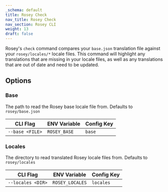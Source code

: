 ```yaml
---
_schema: default
title: Rosey Check
nav_title: Rosey Check
nav_section: Rosey CLI
weight: 13
draft: false
---
```

Rosey's `check` command compares your `base.json` translation file against your `rosey/locales/*` locale files. This command will highlight any translations that are missing in your locale files, as well as any translations that are out of date and need to be updated.

## Options

### Base

The path to read the Rosey base locale file from. Defaults to `rosey/base.json`

<table><thead><tr><th>CLI Flag</th><th>ENV Variable</th><th>Config Key</th></tr></thead><tbody><tr><td><code>--base &lt;FILE&gt;</code></td><td><code>ROSEY_BASE</code></td><td><code>base</code></td></tr></tbody></table>

### Locales

The directory to read translated Rosey locale files from. Defaults to `rosey/locales`

<table><thead><tr><th>CLI Flag</th><th>ENV Variable</th><th>Config Key</th></tr></thead><tbody><tr><td><code>--locales &lt;DIR&gt;</code></td><td><code>ROSEY_LOCALES</code></td><td><code>locales</code></td></tr></tbody></table>
